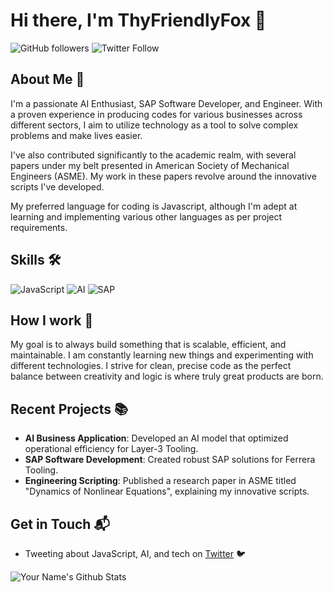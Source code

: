 # Hi there, I'm ThyFriendlyFox 👋

![GitHub followers](https://img.shields.io/github/followers/ThyFriendlyFox?style=social) ![Twitter Follow](https://img.shields.io/twitter/follow/ThyFriendlyFox?style=social)

## About Me 🚀

I'm a passionate AI Enthusiast, SAP Software Developer, and Engineer. With a proven experience in producing codes for various businesses across different sectors, I aim to utilize technology as a tool to solve complex problems and make lives easier. 

I've also contributed significantly to the academic realm, with several papers under my belt presented in American Society of Mechanical Engineers (ASME). My work in these papers revolve around the innovative scripts I've developed.

My preferred language for coding is Javascript, although I'm adept at learning and implementing various other languages as per project requirements.

## Skills 🛠

![JavaScript](https://img.shields.io/badge/-JavaScript-333333?style=flat&logo=javascript) 
![AI](https://img.shields.io/badge/-AI-333333?style=flat&logo=TensorFlow) 
![SAP](https://img.shields.io/badge/-SAP-333333?style=flat&logo=SAP)

## How I work 🌱

My goal is to always build something that is scalable, efficient, and maintainable. I am constantly learning new things and experimenting with different technologies. I strive for clean, precise code as the perfect balance between creativity and logic is where truly great products are born.

## Recent Projects 📚

- **AI Business Application**: Developed an AI model that optimized operational efficiency for Layer-3 Tooling. 
- **SAP Software Development**: Created robust SAP solutions for Ferrera Tooling.
- **Engineering Scripting**: Published a research paper in ASME titled "Dynamics of Nonlinear Equations", explaining my innovative scripts.

## Get in Touch 📬

- Tweeting about JavaScript, AI, and tech on [Twitter](https://twitter.com/ThyFriendlyFox) 🐦

![Your Name's Github Stats](https://github-readme-stats.vercel.app/api?username=ThyFriendlyFox&show_icons=true&hide_border=true)

